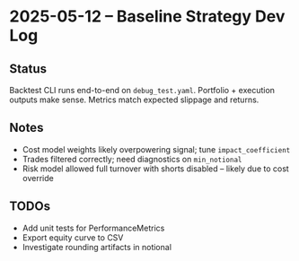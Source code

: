 # 2025-05-12 – Baseline Strategy Dev Log

## Status
Backtest CLI runs end-to-end on `debug_test.yaml`. Portfolio + execution outputs make sense. Metrics match expected slippage and returns.

## Notes
- Cost model weights likely overpowering signal; tune `impact_coefficient`
- Trades filtered correctly; need diagnostics on `min_notional`
- Risk model allowed full turnover with shorts disabled – likely due to cost override

## TODOs
- Add unit tests for PerformanceMetrics
- Export equity curve to CSV
- Investigate rounding artifacts in notional

